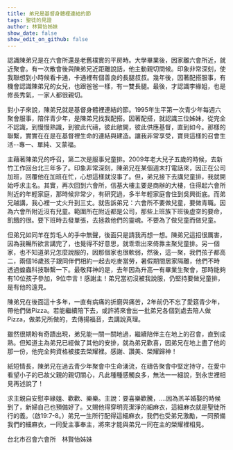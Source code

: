 ```yaml
---
title: 弟兄是基督身體裡連結的節
tags: 聖徒的見證
author: 林賢怡姊妹
show_date: false
show_edit_on_github: false
---
```


認識陳弟兄是在六會所還是老舊樸實的平房時。大學畢業後，因家離六會所近，就近聚會。有一次散會後與陳弟兄近距離說話，他主動親切問候。印象非常深刻，使我聯想到小時候看卡通，卡通裡有個善良的長腿叔叔。幾年後，因著配搭服事，有機會認識陳弟兄的女兒，也跟爸爸一樣，有一雙長腿。最後，才認識李緣姐，也是修長秀氣，一家人都很親切。

對小子來說，陳弟兄就是基督身體裡連結的節。1995年生平第一次青少年每週六聚會服事，陪伴青少年，是陳弟兄找我配搭。因著配搭，就認識三位姊妹，從完全不認識，到慢慢熟識，到彼此代禱，彼此敞開，彼此供應基督，直到如今。那樣的聯繫，實實在在是在基督裡生命的連結與建造。讓我非常享受，寶貝這樣的召會生活--專一、單純、又蒙福。

主藉著陳弟兄的呼召，第二次是服事兒童排。2009年老大兒子五歲的時候，去新竹工作回台北三年多了。印象非常深刻，陳弟兄在某個週末打電話來，因正在公司加班，回覆他在加班在忙，心想這樣就沒事了。但，弟兄接下去講兒童排，我就開始呼求主名。其實，再次回到六會所，信基大樓主要是商辦的大樓，住得起六會所附近的年輕家庭，那時候非常少，有研究過，多半年輕家庭會住到吳興街底。而弟兄越講，我心裡一丈火升到三丈。就告訴弟兄：六會所不要做兒童，要做青職。因為六會所附近沒有兒童。範圍所在附近都是公司，那些上班族下班後虛空的要命，飢餓的很。要下班時去發單張，去拯救他們的靈魂。不要為了做兒童而做兒童。

但弟兄如同羊在剪毛人的手中無聲，後面只是請我再想一想。陳弟兄這招很厲害，因為我暢所欲言講完了，也覺得不好意思，就乖乖出來倚靠主聚兒童排。另一個家，也不知道弟兄怎麼說服的，因那個家也很軟弱，然後，這一聚，我們孩子都高二，兩個16歲孩子跟同伴們相約一起去吃麥當勞，暑假期間居家隔離，他們不時透過蝗蟲科技聯繫一下。最敬拜神的是，去年因為升高一有畢業生聚會，那時能夠有10位孩子參加，9位申言！感謝主！弟兄當初沒被我說服，仍堅持要做兒童排，是有他的遠見。

陳弟兄在後面這十多年，一直有病痛的折磨與痛苦，2年前仍不忘了愛筵青少年，帶他們做Pizza。若能繼續陪下去，或許將來會出一批弟兄各個到處去陪人做Pizza，做弟兄所做的，去傳揚福音，去講說真理。

雖然很期盼有奇蹟出現，弟兄能一關一關地過，繼續陪伴主在地上的召會，直到成熟。但知道主為弟兄已經做了其他的安排，就為弟兄歡喜，因弟兄在地上盡了他的那一份，他完全夠資格被接去榮耀裡。感謝、讚美、榮耀歸神！

紙短情長，陳弟兄在過去青少年聚會中生命湧流，在禱告聚會中堅定持守，在愛中看望小子的已故父親的親切關心，凡此種種感觸良多，無法一一細說，到永世裡相見再述說了！

求主親自安慰李緣姐、歡歡、樂樂。主說：要喜樂歡騰，....因為羔羊婚娶的時候到了，新婦自己也預備好了。又賜他得穿明亮潔淨的細麻衣，這細麻衣就是聖徒所行的義。（啟19:7-8。）弟兄一生所行配得這細麻衣，我們也受弟兄激勵，一同預備我們的細麻衣，一同愛主事奉主，將來才能與弟兄一同在主的榮耀裡相見。

台北市召會六會所　林賢怡姊妹


